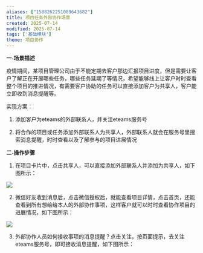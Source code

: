 ```yaml
---
aliases: ["1588262251089643682"]
title: 项目任务外部协作场景
created: 2025-07-14
modified: 2025-07-14
tags: ['基础模块']
theme: 项目协作
---
```


**一˴场景描述**

疫情期间，某项目管理公司由于不能定期去客户那边汇报项目进度，但是需要让客户了解正在开展哪些任务，哪些任务延期了等情况，希望能够线上让客户时时查看整个项目的推进情况，有需要客户协助的任务可以直接添加客户为共享人，客户能立即收到消息提醒等。

实现方案：

1. 添加客户为eteams的外部联系人，并关注eteams服务号

2. 将合作的项目或任务添加外部联系人为共享人，外部联系人就会在服务号里搜索消息提醒，时时查看以及了解参与的项目进展情况

**二˴操作步骤**

1. 在项目卡片中，点击共享人，可以直接添加外部联系人并添加为共享人，如下图所示：

**![](https://myhelpdoc.oss-cn-heyuan.aliyuncs.com/mdimages/f7d46554920bd9f02733a48677b5ef2d.jpg)**

2. 微信好友收到消息后，点击微信授权后，就能查看项目详情，点击首页，还能查看到所有想给给本人的外部协作事项，这样客户就可以时时查看协作项目的进展情况，如下图所示：

![](https://myhelpdoc.oss-cn-heyuan.aliyuncs.com/mdimages/f8417bdfa57273a5ab8e01b924931e8d.jpg)

3. 外部协作人员如何接收事项的消息提醒？点击关注，按页面提示，去关注eteams服务号，即可接收消息提醒，如下图所示：

